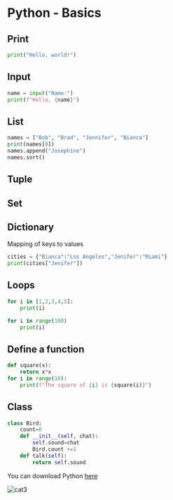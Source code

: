 # Python - Basics




## Print

```python
print("Hello, world!")
```

## Input

```python
name = input("Name:")
print(f"Hello, {name}")
```


## List


```python
names = ["Bob", "Brad", "Jennifer", "Bianca"]
print(names[0])
names.append("Josephine")
names.sort()
```




## Tuple


## Set


## Dictionary

Mapping of keys to values

```python
cities = {"Bianca":"Los Angeles","Jenifer":"Miami"}
print(cities["Jenifer"])
```


## Loops

```python
for i in [1,2,3,4,5]:
    print(i)
```


```python
for i in range(100)
    print(i)
```

## Define a function

```python
def square(x):
    return x*x
for i in range(10):
    print(f"The square of {i} is {square(i)}")
```


## Class

```python
class Bird:
    count=0
    def __init__(self, chat):
        self.sound=chat
        Bird.count +=1
    def talk(self):
        return self.sound
 ```
 
 
 
 

You can download Python [here](https://www.python.org/)


![cat3](https://pinklillies.github.io/images/cat3.jfif)

